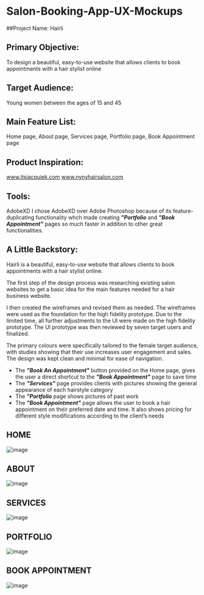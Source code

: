 # Salon-Booking-App-UX-Mockups

##Project Name:
Hairli

## Primary Objective: 
To design a beautiful, easy-to-use website that allows clients to book appointments with a hair stylist online

## Target Audience: 
Young women between the ages of 15 and 45 

## Main Feature List: 
Home page, About page, Services page, Portfolio page, Book Appointment page

## Product Inspiration: 
www.itsjacquiek.com www.nynyhairsalon.com

## Tools: 
AdobeXD
I chose AdobeXD over Adobe Photoshop because of its feature-duplicating functionality whch made creating **_"Portfolio_** and 
**_"Book Appointment"_** pages so much faster in addition to other great functionalities.
 

## A Little Backstory:
Hairli is a beautiful, easy-to-use website that allows clients to book appointments with a hair stylist online. 

The first step of the design process was researching existing salon websites to get a basic idea for the main features needed for a 
hair business website. 

I then created the wireframes and revised them as needed. The wireframes were used as the foundation for the high fidelity prototype. 
Due to the limited time, all further adjustments to the UI were made on the high fidelity prototype. The UI prototype was then 
reviewed by seven target users and finalized.

The primary colours were specifically tailored to the female target audience, with studies showing that their use increases
user engagement and sales. The design was kept clean and minimal for ease of navigation. 

* The **_"Book An Appointment"_** button provided on the Home page, gives the user a direct shortcut to the **_"Book Appointment"_** page to save time
* The **_"Services"_** page provides clients with pictures showing the general appearance of each hairstyle category
* The **_"Portfolio_** page shows pictures of past work
* The **_"Book Appointment"_** page allows the user to book a hair appointment on their preferred date and time. It
also shows pricing for different style modifications according to the client’s needs

## HOME
![image](https://user-images.githubusercontent.com/52611435/72710425-116ec900-3b35-11ea-9773-577815249775.png)

## ABOUT
![image](https://user-images.githubusercontent.com/52611435/72710485-3105f180-3b35-11ea-88ca-c193e7e6a1db.png)

## SERVICES
![image](https://user-images.githubusercontent.com/52611435/72710620-804c2200-3b35-11ea-9d4a-22f533e8f2e1.png)

## PORTFOLIO
![image](https://user-images.githubusercontent.com/52611435/72710709-ab367600-3b35-11ea-94e6-9e8b4aa11cf8.png)

## BOOK APPOINTMENT
![image](https://user-images.githubusercontent.com/52611435/72710773-c99c7180-3b35-11ea-82a9-cfeeb366541b.png)
